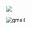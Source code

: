 <!--header-->

<img src="https://capsule-render.vercel.app/api?type=blur&color=fad48d&fontColor=fa782d&height=100&section=header&text=Welcome+to+Sammy's+playground&fontSize=40"/>

<!--contact-->
<p>
  <img alt="gmail" src="https://img.shields.io/badge/seosi97@gmail.com-EA4335.svg?style=flat-square&logo=Gmail&logoColor=white"> 
</p>
